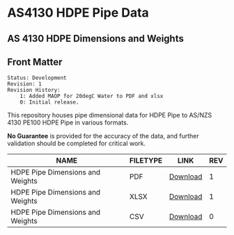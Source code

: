 # AS4130 HDPE Pipe Data

## AS 4130 HDPE Dimensions and Weights

## Front Matter

    Status: Development
    Revision: 1
    Revision History: 
        1: Added MAOP for 20degC Water to PDF and xlsx
        0: Initial release.

This repository houses pipe dimensional data for HDPE Pipe to AS/NZS 4130 PE100 HDPE Pipe in various formats.

**No Guarantee** is provided for the accuracy of the data, and further validation should be completed for critical work.

|NAME|FILETYPE|LINK|REV|
|-|-|-|-|
|HDPE Pipe Dimensions and Weights | PDF | [Download](https://github.com/IMEConsultants/AS4130-HDPE-PIPE/blob/master/IMEC%20AS%20NZS%204130%20PE%20100%20Pressure%20Pipe_1.pdf)| 1|
|HDPE Pipe Dimensions and Weights | XLSX | [Download](https://github.com/IMEConsultants/AS4130-HDPE-PIPE/blob/master/AS%20NZS%204130%20PE%20100%20Pressure%20Pipe_1.xlsx)| 1 |
|HDPE Pipe Dimensions and Weights | CSV | [Download](https://github.com/IMEConsultants/AS4130-HDPE-PIPE/blob/master/AS%20NZS%204130%20PE%20100%20Pressure%20Pipe_0.csv)|0|

